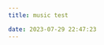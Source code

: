 ```yaml
---
title: music test

date: 2023-07-29 22:47:23
---
```


<link rel="stylesheet" href="https://cdn.jsdelivr.net/npm/aplayer/dist/APlayer.min.css"/>
<script src="https://cdn.jsdelivr.net/npm/aplayer/dist/APlayer.min.js"></script>

<script src="/js/Meting.min"></script>

<script>
    // 自定义 meting_api
    var meting_api='https://api.injahow.cn/meting/?server=:server&type=:type&id=:id&auth=:auth&r=:r';
</script>

<meting-js
	server="tencent"
	type="playlist"
	id="8976385915">
</meting-js>
